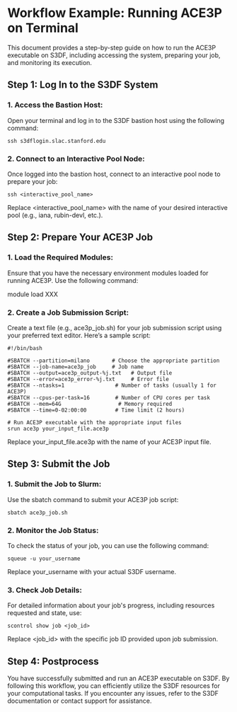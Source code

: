 # Workflow Example: Running ACE3P on Terminal
This document provides a step-by-step guide on how to run the ACE3P executable on S3DF, including accessing the system, preparing your job, and monitoring its execution.

## Step 1: Log In to the S3DF System

### 1. Access the Bastion Host:
Open your terminal and log in to the S3DF bastion host using the following command:

    ssh s3dflogin.slac.stanford.edu

### 2. Connect to an Interactive Pool Node:
Once logged into the bastion host, connect to an interactive pool node to prepare your job:


    ssh <interactive_pool_name>

Replace <interactive_pool_name> with the name of your desired interactive pool (e.g., iana, rubin-devl, etc.).

## Step 2: Prepare Your ACE3P Job
### 1. Load the Required Modules:
Ensure that you have the necessary environment modules loaded for running ACE3P. Use the following command:

module load XXX

### 2. Create a Job Submission Script:
Create a text file (e.g., ace3p_job.sh) for your job submission script using your preferred text editor. Here’s a sample script:

    #!/bin/bash

    #SBATCH --partition=milano       # Choose the appropriate partition
    #SBATCH --job-name=ace3p_job     # Job name
    #SBATCH --output=ace3p_output-%j.txt   # Output file
    #SBATCH --error=ace3p_error-%j.txt     # Error file
    #SBATCH --ntasks=1                # Number of tasks (usually 1 for ACE3P)
    #SBATCH --cpus-per-task=16        # Number of CPU cores per task
    #SBATCH --mem=64G                  # Memory required
    #SBATCH --time=0-02:00:00         # Time limit (2 hours)

    # Run ACE3P executable with the appropriate input files
    srun ace3p your_input_file.ace3p
Replace your_input_file.ace3p with the name of your ACE3P input file.

## Step 3: Submit the Job
### 1. Submit the Job to Slurm:
Use the sbatch command to submit your ACE3P job script:

    sbatch ace3p_job.sh

### 2. Monitor the Job Status:
To check the status of your job, you can use the following command:

    squeue -u your_username
Replace your_username with your actual S3DF username.

### 3. Check Job Details:
For detailed information about your job's progress, including resources requested and state, use:

    scontrol show job <job_id>
Replace <job_id> with the specific job ID provided upon job submission.

## Step 4: Postprocess


You have successfully submitted and run an ACE3P executable on S3DF. By following this workflow, you can efficiently utilize the S3DF resources for your computational tasks. If you encounter any issues, refer to the S3DF documentation or contact support for assistance.
